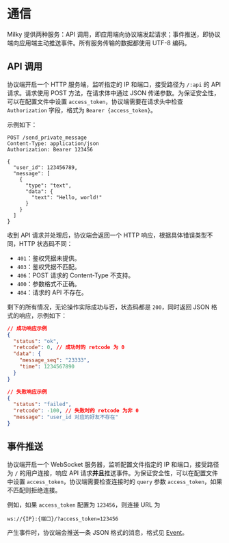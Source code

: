 # 通信

Milky 提供两种服务：API 调用，即应用端向协议端发起请求；事件推送，即协议端向应用端主动推送事件。所有服务传输的数据都使用 UTF-8 编码。

## API 调用

协议端开启一个 HTTP 服务端，监听指定的 IP 和端口，接受路径为 `/:api` 的 API 请求。请求使用 POST 方法，在请求体中通过 JSON 传递参数。为保证安全性，可以在配置文件中设置 `access_token`，协议端需要在请求头中检查 `Authorization` 字段，格式为 `Bearer {access_token}`。

示例如下：

```http
POST /send_private_message
Content-Type: application/json
Authorization: Bearer 123456

{
  "user_id": 123456789,
  "message": [
    {
      "type": "text",
      "data": {
        "text": "Hello, world!"
      }
    }
  ]
}
```

收到 API 请求并处理后，协议端会返回一个 HTTP 响应，根据具体错误类型不同，HTTP 状态码不同：

- `401`：鉴权凭据未提供。
- `403`：鉴权凭据不匹配。
- `406`：POST 请求的 Content-Type 不支持。
- `400`：参数格式不正确。
- `404`：请求的 API 不存在。

剩下的所有情况，无论操作实际成功与否，状态码都是 `200`，同时返回 JSON 格式的响应，示例如下：

```json
// 成功响应示例
{
  "status": "ok",
  "retcode": 0, // 成功时的 retcode 为 0
  "data": {
    "message_seq": "23333",
    "time": 1234567890
  }
}
```

```json
// 失败响应示例
{
  "status": "failed",
  "retcode": -100, // 失败时的 retcode 为非 0
  "message": "user_id 对应的好友不存在"
}
```

## 事件推送

协议端开启一个 WebSocket 服务器，监听配置文件指定的 IP 和端口，接受路径为 `/` 的用户连接，响应 API 请求**并且**推送事件。为保证安全性，可以在配置文件中设置 `access_token`，协议端需要检查连接时的 `query` 参数 `access_token`，如果不匹配则拒绝连接。

例如，如果 `access_token` 配置为 `123456`，则连接 URL 为

```
ws://{IP}:{端口}/?access_token=123456
```

产生事件时，协议端会推送一条 JSON 格式的消息，格式见 [Event](../struct/Event.md)。
